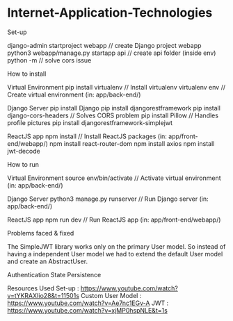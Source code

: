 # Internet-Application-Technologies

Set-up

  django-admin startproject webapp        // create Django project webapp
  python3 webapp/manage.py startapp api   // create api folder (inside env)
  python -m    // solve cors issue

How to install

  Virtual Environment
    pip install virtualenv                  // Install virtualenv
    virtualenv env                          // Create virtual environment (in: app/back-end/)
  
  Django Server
    pip install Django
    pip install djangorestframework
    pip install django-cors-headers         // Solves CORS problem
    pip install Pillow                      // Handles profile pictures
    pip install djangorestframework-simplejwt
 
  ReactJS app
    npm install                             // Install ReactJS packages (in: app/front-end/webapp/)
    npm install react-router-dom
    npm install axios
    npm install jwt-decode

How to run
  
  Virtual Environment
    source env/bin/activate                 // Activate virtual environment (in: app/back-end/)
  
  Django Server
    python3 manage.py runserver             // Run Django server (in: app/back-end/)
  
  ReactJS app
    npm run dev                             // Run ReactJS app (in: app/front-end/webapp/)





Problems faced & fixed 

The SimpleJWT library works only on the primary User model. So instead of having a independent User model we had to extend the default User model and create an AbstractUser.

Authentication State Persistence




Resources Used
  Set-up : https://www.youtube.com/watch?v=tYKRAXIio28&t=11501s
  Custom User Model : https://www.youtube.com/watch?v=Ae7nc1EGv-A
  JWT : https://www.youtube.com/watch?v=xjMP0hspNLE&t=1s
